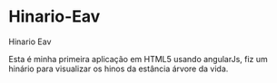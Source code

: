 # Hinario-Eav
Hinario Eav

Esta é minha primeira aplicação em HTML5 usando angularJs, fiz um hinário para visualizar os hinos da estância árvore da vida.
